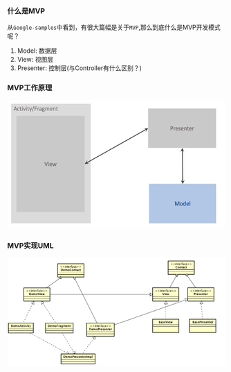### 什么是MVP
从`Google-samples`中看到，有很大篇幅是关于`MVP`,那么到底什么是MVP开发模式呢？

1. Model: 数据层
2. View: 视图层
3. Presenter: 控制层(与Controller有什么区别？)

### MVP工作原理
![](/assets/MVP基础架构.png)

### MVP实现UML
![](/assets/MVP实现UML.png)

